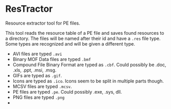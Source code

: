 # ResTractor
Resource extractor tool for PE files.

This tool reads the resource table of a PE file and saves found resources to a directory.
The files will be named after their id and have a `.res` file type.
Some types are recognized and will be given a different type.
- AVI files are typed `.avi`
- Binary MOF Data files are typed `.bmf`
- Compound File Binary Format are typed as `.cbf`. Could possibly be .doc, .xls, .ppt, .msi, .msg.
- GIFs are typed as `.gif`.
- Icons are typed as `.ico`. Icons seem to be split in multiple parts though.
- MCSV files are typed `.mcsv`.
- PE files are typed `.pe`. Could possibly .exe, .sys, dll.
- PNG files are typed `.png`
- <STYLE> files are typed `.style`
- VS Version Info files are typed `.vsi`
- WAVE files are typed `.wav`
- Windows event tempate files are typed `.wevt`
- XML files are typed `.xml`
- Default type is `.res`

The source is deduced from the famous `HeaderParser`.
Some more cleaning may be done sometime.


POSIX compliant.  
Compiles and runs under
- Linux 
- Windows (x86/x64)  
- OsX may work too
- Android in Termux



## Version ##
1.0.7  
Last changed: 04.05.2023

## REQUIREMENTS ##
- Linux
   - Gcc
   - Building with cmake requires cmake.
- Windows
   - msbuild

## BUILD ##
### Linux (gcc) & cmake
```bash
$ ./linuxBuild.sh [-t exe] [-m Release|Debug] [-h]  
```

### Linux (gcc)
```bash
$ mkdir build
$ gcc -o build/resTractor -Wl,-z,relro,-z,now -D_FILE_OFFSET_BITS=64 -Ofast src/resTractor.c  
```

Use `clang` instead of `gcc` in Termux on Android.

### Windows (MsBuild) ###
```bash
$ winBuild.bat [/exe] [/m <Release|Debug>] [/b <32|64>] [/rtl] [/pdb] [/bt <path>] [/pts <PlatformToolset>] [/h]
```
This will run in a normal cmd.  

The correct path to your build tools may be passed  with the `/bt` parameter or changed in the script [winBuild.bat](winBuild.bat) itself.  

The PlatformToolset defaults to "v142", but may be changed with the `/pts` option.
"v142" is used for VS 2019, "v143" would be used in VS 2022.

In a developer cmd you can also type:
```bash
$devcmd> msbuild ResTractor.vcxproj /p:Configuration=<Release|Debug> /p:Platform=<x64|x86> [/p:PlatformToolset=<v142|v143>]
```

### Runtime Errors (Windows)
If a "VCRUNTIMExxx.dll not found Error" occurs on the target system, statically including runtime libs is a solution.  
This is done by using the `/p:RunTimeLib=Debug|Release` (msbuild) or `[/rtl]` (winBuild) flags.


## USAGE ##
```bash
$ ./ResTractor a/file/name [options]
$ ./ResTractor [options] a/file/name
```
Options:  
 * -h Print help.
 * -o:string Out directory, where the resource files will be saved.
 * -p Print the resource directory structure.
 
## EXAMPLE ##
```bash
$ ResTractor C:\Windows\System32\mspaint.exe -o %tmp%
```

#### Author ####
- Henning Braun ([henning.braun@fkie.fraunhofer.de](henning.braun@fkie.fraunhofer.de)) 

